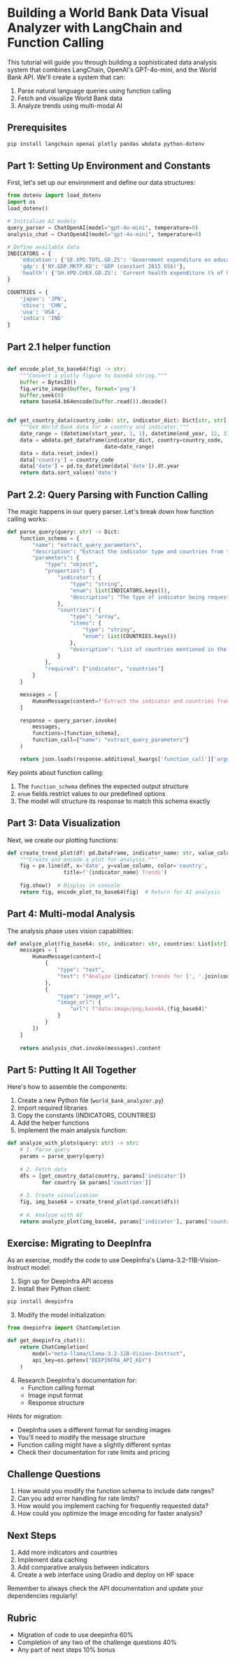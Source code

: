 # Building a World Bank Data Visual Analyzer with LangChain and Function Calling

This tutorial will guide you through building a sophisticated data analysis system that combines LangChain, OpenAI's GPT-4o-mini, and the World Bank API. We'll create a system that can:
1. Parse natural language queries using function calling
2. Fetch and visualize World Bank data
3. Analyze trends using multi-modal AI

## Prerequisites

```bash
pip install langchain openai plotly pandas wbdata python-dotenv
```

## Part 1: Setting Up Environment and Constants

First, let's set up our environment and define our data structures:

```python
from dotenv import load_dotenv
import os
load_dotenv()

# Initialize AI models
query_parser = ChatOpenAI(model="gpt-4o-mini", temperature=0)
analysis_chat = ChatOpenAI(model="gpt-4o-mini", temperature=0)

# Define available data
INDICATORS = {
    'education': {'SE.XPD.TOTL.GD.ZS': 'Government expenditure on education (% of GDP)'},
    'gdp': {'NY.GDP.MKTP.KD': 'GDP (constant 2015 US$)'},
    'health': {'SH.XPD.CHEX.GD.ZS': 'Current health expenditure (% of GDP)'}
}

COUNTRIES = {
    'japan': 'JPN',
    'china': 'CHN',
    'usa': 'USA',
    'india': 'IND'
}
```

## Part 2.1 helper function

```python

def encode_plot_to_base64(fig) -> str:
    """Convert a plotly figure to base64 string."""
    buffer = BytesIO()
    fig.write_image(buffer, format='png')
    buffer.seek(0)
    return base64.b64encode(buffer.read()).decode()


def get_country_data(country_code: str, indicator_dict: Dict[str, str], start_year: int, end_year: int) -> pd.DataFrame:
    """Get World Bank data for a country and indicator."""
    date_range = (datetime(start_year, 1, 1), datetime(end_year, 12, 31))
    data = wbdata.get_dataframe(indicator_dict, country=country_code, 
                               date=date_range)
    data = data.reset_index()
    data['country'] = country_code
    data['date'] = pd.to_datetime(data['date']).dt.year
    return data.sort_values('date')

```
## Part 2.2: Query Parsing with Function Calling

The magic happens in our query parser. Let's break down how function calling works:

```python
def parse_query(query: str) -> Dict:
    function_schema = {
        "name": "extract_query_parameters",
        "description": "Extract the indicator type and countries from the query",
        "parameters": {
            "type": "object",
            "properties": {
                "indicator": {
                    "type": "string",
                    "enum": list(INDICATORS.keys()),
                    "description": "The type of indicator being requested"
                },
                "countries": {
                    "type": "array",
                    "items": {
                        "type": "string",
                        "enum": list(COUNTRIES.keys())
                    },
                    "description": "List of countries mentioned in the query"
                }
            },
            "required": ["indicator", "countries"]
        }
    }

    messages = [
        HumanMessage(content=f'Extract the indicator and countries from: "{query}"')
    ]

    response = query_parser.invoke(
        messages,
        functions=[function_schema],
        function_call={"name": "extract_query_parameters"}
    )

    return json.loads(response.additional_kwargs['function_call']['arguments'])
```

Key points about function calling:
1. The `function_schema` defines the expected output structure
2. `enum` fields restrict values to our predefined options
3. The model will structure its response to match this schema exactly

## Part 3: Data Visualization

Next, we create our plotting functions:

```python
def create_trend_plot(df: pd.DataFrame, indicator_name: str, value_column: str) -> Tuple[go.Figure, str]:
    """Create and encode a plot for analysis."""
    fig = px.line(df, x='date', y=value_column, color='country',
                  title=f'{indicator_name} Trends')
    
    fig.show()  # Display in console
    return fig, encode_plot_to_base64(fig)  # Return for AI analysis
```

## Part 4: Multi-modal Analysis

The analysis phase uses vision capabilities:

```python
def analyze_plot(fig_base64: str, indicator: str, countries: List[str]) -> str:
    messages = [
        HumanMessage(content=[
            {
                "type": "text",
                "text": f"Analyze {indicator} trends for {', '.join(countries)}:"
            },
            {
                "type": "image_url",
                "image_url": {
                    "url": f"data:image/png;base64,{fig_base64}"
                }
            }
        ])
    ]
    
    return analysis_chat.invoke(messages).content
```

## Part 5: Putting It All Together

Here's how to assemble the components:

1. Create a new Python file (`world_bank_analyzer.py`)
2. Import required libraries
3. Copy the constants (INDICATORS, COUNTRIES)
4. Add the helper functions
5. Implement the main analysis function:

```python
def analyze_with_plots(query: str) -> str:
    # 1. Parse query
    params = parse_query(query)
    
    # 2. Fetch data
    dfs = [get_country_data(country, params['indicator']) 
           for country in params['countries']]
    
    # 3. Create visualization
    fig, img_base64 = create_trend_plot(pd.concat(dfs))
    
    # 4. Analyze with AI
    return analyze_plot(img_base64, params['indicator'], params['countries'])
```

## Exercise: Migrating to DeepInfra

As an exercise, modify the code to use DeepInfra's Llama-3.2-11B-Vision-Instruct model:

1. Sign up for DeepInfra API access
2. Install their Python client:
```bash
pip install deepinfra
```

3. Modify the model initialization:
```python
from deepinfra import ChatCompletion

def get_deepinfra_chat():
    return ChatCompletion(
        model="meta-llama/Llama-3.2-11B-Vision-Instruct",
        api_key=os.getenv("DEEPINFRA_API_KEY")
    )
```

4. Research DeepInfra's documentation for:
   - Function calling format
   - Image input format
   - Response structure

Hints for migration:
- DeepInfra uses a different format for sending images
- You'll need to modify the message structure
- Function calling might have a slightly different syntax
- Check their documentation for rate limits and pricing

## Challenge Questions

1. How would you modify the function schema to include date ranges?
2. Can you add error handling for rate limits?
3. How would you implement caching for frequently requested data?
4. How could you optimize the image encoding for faster analysis?

## Next Steps

1. Add more indicators and countries
2. Implement data caching
3. Add comparative analysis between indicators
4. Create a web interface using Gradio and deploy on HF space

Remember to always check the API documentation and update your dependencies regularly!
 
## Rubric
- Migration of code to use deepinfra 60%
- Completion of any two of the challenge questions 40%
- Any part of next steps 10% bonus
